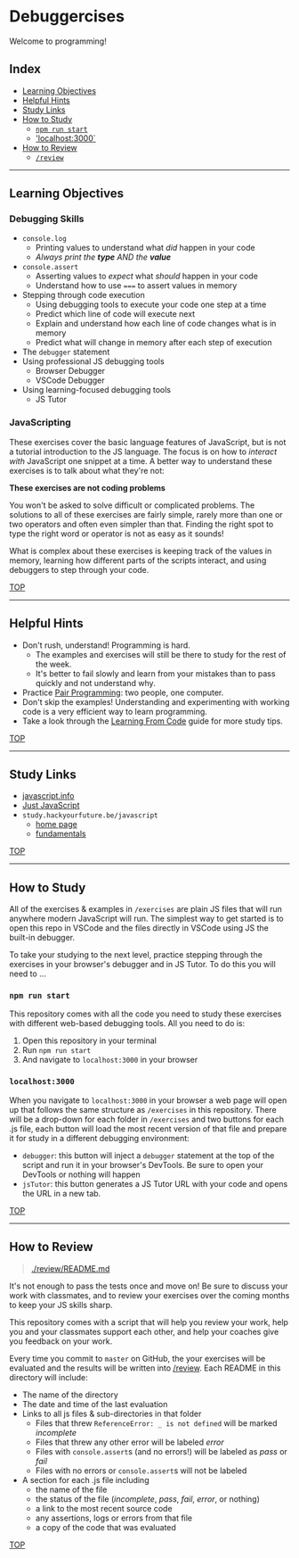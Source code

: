# Debuggercises

Welcome to programming!

## Index

- [Learning Objectives](#learning-objectives)
- [Helpful Hints](#helpful-hints)
- [Study Links](#study-links)
- [How to Study](#how-to-study)
  - [`npm run start`](#npm-run-start)
  - ['localhost:3000`](#localhost3000)
- [How to Review](#how-to-review)
  - [`/review`](./review/README.md)

---

## Learning Objectives

### Debugging Skills

- `console.log`
  - Printing values to understand what _did_ happen in your code
  - _Always print the **type** AND the **value**_
- `console.assert`
  - Asserting values to _expect_ what _should_ happen in your code
  - Understand how to use `===` to assert values in memory
- Stepping through code execution
  - Using debugging tools to execute your code one step at a time
  - Predict which line of code will execute next
  - Explain and understand how each line of code changes what is in memory
  - Predict what will change in memory after each step of execution
- The `debugger` statement
- Using professional JS debugging tools
  - Browser Debugger
  - VSCode Debugger
- Using learning-focused debugging tools
  - JS Tutor

### JavaScripting

These exercises cover the basic language features of JavaScript, but is not a tutorial introduction to the JS language. The focus is on how to _interact with_ JavaScript one snippet at a time.  A better way to understand these exercises is to talk about what they're not:

__These exercises are not coding problems__

You won't be asked to solve difficult or complicated problems.  The solutions to all of these exercises are fairly simple, rarely more than one or two operators and often even simpler than that.  Finding the right spot to type the right word or operator is not as easy as it sounds!

What is complex about these exercises is keeping track of the values in memory, learning how different parts of the scripts interact, and using debuggers to step through your code.


[TOP](#debuggercises)

---

## Helpful Hints

- Don't rush, understand!  Programming is hard.
  - The examples and exercises will still be there to study for the rest of the week.
  - It's better to fail slowly and learn from your mistakes than to pass quickly and not understand why.
- Practice [Pair Programming](https://study.hackyourfuture.be/collaborating/pair-programming): two people, one computer.
- Don't skip the examples!  Understanding and experimenting with working code is a very efficient way to learn programming.
- Take a look through the [Learning From Code](https://study.hackyourfuture.be/learning/learning-from-code) guide for more study tips.

[TOP](#debuggercises)

---

## Study Links

- [javascript.info](https://javascript.info/)
- [Just JavaScript](https://github.com/hackyourfuturebelgium/just-javascript)
- `study.hackyourfuture.be/javascript`
  - [home page](https://study.hackyourfuture.be/javascript)
  - [fundamentals](https://study.hackyourfuture.be/javascript/fundamentas)

[TOP](#debuggercises)

---

## How to Study

All of the exercises & examples in `/exercises` are plain JS files that will run anywhere modern JavaScript will run.  The simplest way to get started is to open this repo in VSCode and the files directly in VSCode using JS the built-in debugger.

To take your studying to the next level, practice stepping through the exercises in your browser's debugger and in JS Tutor.  To do this you will need to ...

### `npm run start`

This repository comes with all the code you need to study these exercises with different web-based debugging tools.  All you need to do is:

1. Open this repository in your terminal
1. Run `npm run start`
1. And navigate to `localhost:3000` in your browser

### `localhost:3000`

When you navigate to `localhost:3000` in your browser a web page will open up that follows the same structure as `/exercises` in this repository.  There will be a drop-down for each folder in `/exercises` and two buttons for each .js file, each button will load the most recent version of that file and prepare it for study in a different debugging environment:

- `debugger`: this button will inject a `debugger` statement at the top of the script and run it in your browser's DevTools. Be sure to open your DevTools or nothing will happen
- `jsTutor`: this button generates a JS Tutor URL with your code and opens the URL in a new tab.

[TOP](#debuggercises)

---

## How to Review

> [./review/README.md](./review/README.md)

It's not enough to pass the tests once and move on!  Be sure to discuss your work with classmates, and to review your exercises over the coming months to keep your JS skills sharp.

This repository comes with a script that will help you review your work, help you and your classmates support each other, and help your coaches give you feedback on your work.


Every time you commit to `master` on GitHub, the your exercises will be evaluated and the results will be written into [/review](./review). Each README in this directory will include:

- The name of the directory
- The date and time of the last evaluation
- Links to all js files & sub-directories in that folder
  - Files that threw `ReferenceError: _ is not defined` will be marked _incomplete_
  - Files that threw any other error will be labeled _error_
  - Files with `console.assert`s (and no errors!) will be labeled as _pass_ or _fail_
  - Files with no errors or `console.assert`s will not be labeled
- A section for each .js file including
  - the name of the file
  - the status of the file (_incomplete_, _pass_, _fail_, _error_, or nothing)
  - a link to the most recent source code
  - any assertions, logs or errors from that file
  - a copy of the code that was evaluated


[TOP](#debuggercises)
